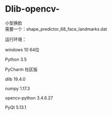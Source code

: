 # Dlib-opencv-
小型换脸  
需要一个：shape_predictor_68_face_landmarks.dat

运行环境：

windows 10 64位

Python 3.5

PyCharm 社区版

dlib 19.4.0

numpy 1.17.3

opencv-python 3.4.6.27

PyQt 5.13.1
